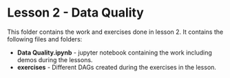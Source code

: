 # Lesson 2 - Data Quality

This folder contains the work and exercises done in lesson 2. It contains the following files and folders:
* **Data Quality.ipynb** - jupyter notebook containing the work including demos during the lessons.
* **exercises** - Different DAGs created during the exercises in the lesson.